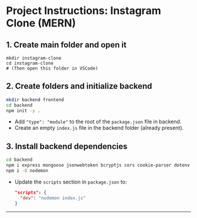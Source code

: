 # Project Instructions: Instagram Clone (MERN)

## 1. Create main folder and open it

```
mkdir instagram-clone
cd instagram-clone
# (Then open this folder in VSCode)
```

## 2. Create folders and initialize backend

```sh
mkdir backend frontend
cd backend
npm init -y .
```

- Add `"type": "module"` to the root of the `package.json` file in backend.
- Create an empty `index.js` file in the backend folder (already present).

## 3. Install backend dependencies

```sh
cd backend
npm i express mongoose jsonwebtoken bcryptjs cors cookie-parser dotenv
npm i -D nodemon
```

- Update the `scripts` section in `package.json` to:
  ```json
  "scripts": {
    "dev": "nodemon index.js"
  }
  ```

---
